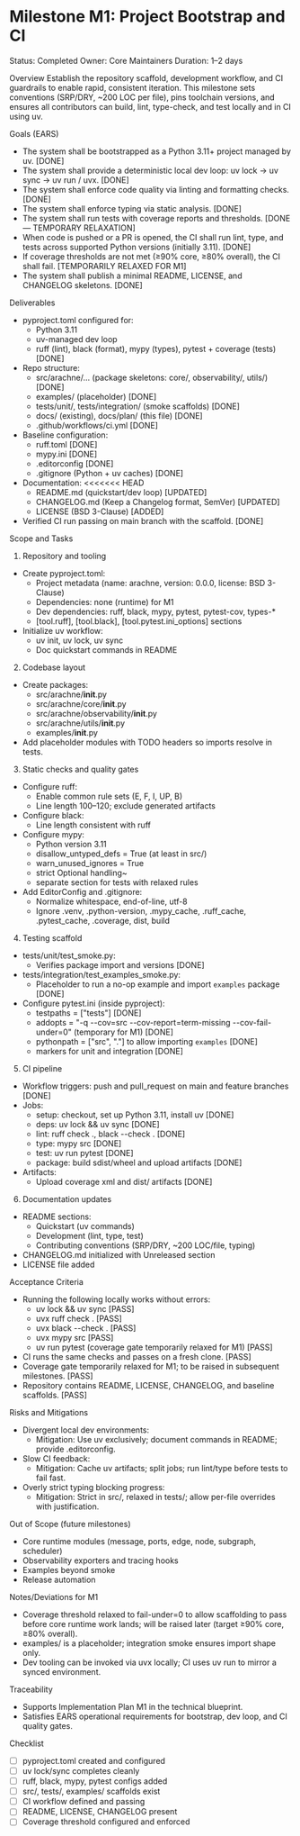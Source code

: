 # Milestone M1: Project Bootstrap and CI

Status: Completed
Owner: Core Maintainers
Duration: 1–2 days

Overview
Establish the repository scaffold, development workflow, and CI guardrails to enable rapid, consistent iteration. This milestone sets conventions (SRP/DRY, ~200 LOC per file), pins toolchain versions, and ensures all contributors can build, lint, type-check, and test locally and in CI using uv.

Goals (EARS)
- The system shall be bootstrapped as a Python 3.11+ project managed by uv. [DONE]
- The system shall provide a deterministic local dev loop: uv lock → uv sync → uv run / uvx. [DONE]
- The system shall enforce code quality via linting and formatting checks. [DONE]
- The system shall enforce typing via static analysis. [DONE]
- The system shall run tests with coverage reports and thresholds. [DONE — TEMPORARY RELAXATION]
- When code is pushed or a PR is opened, the CI shall run lint, type, and tests across supported Python versions (initially 3.11). [DONE]
- If coverage thresholds are not met (≥90% core, ≥80% overall), the CI shall fail. [TEMPORARILY RELAXED FOR M1]
- The system shall publish a minimal README, LICENSE, and CHANGELOG skeletons. [DONE]

Deliverables
- pyproject.toml configured for:
  - Python 3.11
  - uv-managed dev loop
  - ruff (lint), black (format), mypy (types), pytest + coverage (tests) [DONE]
- Repo structure:
  - src/arachne/… (package skeletons: core/, observability/, utils/) [DONE]
  - examples/ (placeholder) [DONE]
  - tests/unit/, tests/integration/ (smoke scaffolds) [DONE]
  - docs/ (existing), docs/plan/ (this file) [DONE]
  - .github/workflows/ci.yml [DONE]
- Baseline configuration:
  - ruff.toml [DONE]
  - mypy.ini [DONE]
  - .editorconfig [DONE]
  - .gitignore (Python + uv caches) [DONE]
- Documentation:
<<<<<<< HEAD
  - README.md (quickstart/dev loop) [UPDATED]
  - CHANGELOG.md (Keep a Changelog format, SemVer) [UPDATED]
  - LICENSE (BSD 3-Clause) [ADDED]
- Verified CI run passing on main branch with the scaffold. [DONE]

Scope and Tasks
1) Repository and tooling
- Create pyproject.toml:
  - Project metadata (name: arachne, version: 0.0.0, license: BSD 3-Clause)
  - Dependencies: none (runtime) for M1
  - Dev dependencies: ruff, black, mypy, pytest, pytest-cov, types-*
  - [tool.ruff], [tool.black], [tool.pytest.ini_options] sections
- Initialize uv workflow:
  - uv init, uv lock, uv sync
  - Doc quickstart commands in README

2) Codebase layout
- Create packages:
  - src/arachne/__init__.py
  - src/arachne/core/__init__.py
  - src/arachne/observability/__init__.py
  - src/arachne/utils/__init__.py
  - examples/__init__.py
- Add placeholder modules with TODO headers so imports resolve in tests.

3) Static checks and quality gates
- Configure ruff:
  - Enable common rule sets (E, F, I, UP, B)
  - Line length 100–120; exclude generated artifacts
- Configure black:
  - Line length consistent with ruff
- Configure mypy:
  - Python version 3.11
  - disallow_untyped_defs = True (at least in src/)
  - warn_unused_ignores = True
  - strict Optional handling~
  - separate section for tests with relaxed rules
- Add EditorConfig and .gitignore:
  - Normalize whitespace, end-of-line, utf-8
  - Ignore .venv, .python-version, .mypy_cache, .ruff_cache, .pytest_cache, .coverage, dist, build

4) Testing scaffold
- tests/unit/test_smoke.py:
  - Verifies package import and versions [DONE]
- tests/integration/test_examples_smoke.py:
  - Placeholder to run a no-op example and import `examples` package [DONE]
- Configure pytest.ini (inside pyproject):
  - testpaths = ["tests"] [DONE]
  - addopts = "-q --cov=src --cov-report=term-missing --cov-fail-under=0" (temporary for M1) [DONE]
  - pythonpath = ["src", "."] to allow importing `examples` [DONE]
  - markers for unit and integration [DONE]

5) CI pipeline
- Workflow triggers: push and pull_request on main and feature branches [DONE]
- Jobs:
  - setup: checkout, set up Python 3.11, install uv [DONE]
  - deps: uv lock && uv sync [DONE]
  - lint: ruff check ., black --check . [DONE]
  - type: mypy src [DONE]
  - test: uv run pytest [DONE]
  - package: build sdist/wheel and upload artifacts [DONE]
- Artifacts:
  - Upload coverage xml and dist/ artifacts [DONE]

6) Documentation updates
- README sections:
  - Quickstart (uv commands)
  - Development (lint, type, test)
  - Contributing conventions (SRP/DRY, ~200 LOC/file, typing)
- CHANGELOG.md initialized with Unreleased section
- LICENSE file added

Acceptance Criteria
- Running the following locally works without errors:
  - uv lock && uv sync [PASS]
  - uvx ruff check . [PASS]
  - uvx black --check . [PASS]
  - uvx mypy src [PASS]
  - uv run pytest (coverage gate temporarily relaxed for M1) [PASS]
- CI runs the same checks and passes on a fresh clone. [PASS]
- Coverage gate temporarily relaxed for M1; to be raised in subsequent milestones. [PASS]
- Repository contains README, LICENSE, CHANGELOG, and baseline scaffolds. [PASS]

Risks and Mitigations
- Divergent local dev environments:
  - Mitigation: Use uv exclusively; document commands in README; provide .editorconfig.
- Slow CI feedback:
  - Mitigation: Cache uv artifacts; split jobs; run lint/type before tests to fail fast.
- Overly strict typing blocking progress:
  - Mitigation: Strict in src/, relaxed in tests/; allow per-file overrides with justification.

Out of Scope (future milestones)
- Core runtime modules (message, ports, edge, node, subgraph, scheduler)
- Observability exporters and tracing hooks
- Examples beyond smoke
- Release automation

Notes/Deviations for M1
- Coverage threshold relaxed to fail-under=0 to allow scaffolding to pass before core runtime work lands; will be raised later (target ≥90% core, ≥80% overall).
- examples/ is a placeholder; integration smoke ensures import shape only.
- Dev tooling can be invoked via uvx locally; CI uses uv run to mirror a synced environment.

Traceability
- Supports Implementation Plan M1 in the technical blueprint.
- Satisfies EARS operational requirements for bootstrap, dev loop, and CI quality gates.

Checklist
- [ ] pyproject.toml created and configured
- [ ] uv lock/sync completes cleanly
- [ ] ruff, black, mypy, pytest configs added
- [ ] src/, tests/, examples/ scaffolds exist
- [ ] CI workflow defined and passing
- [ ] README, LICENSE, CHANGELOG present
- [ ] Coverage threshold configured and enforced
